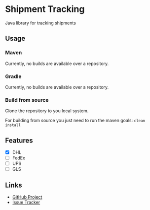 # Shipment Tracking

Java library for tracking shipments

## Usage

### Maven

Currently, no builds are available over a repository.

### Gradle

Currently, no builds are available over a repository.

### Build from source

Clone the repository to you local system.

For building from source you just need to run the maven goals: `clean install`

## Features

- [x] DHL
- [ ] FedEx
- [ ] UPS
- [ ] GLS

## Links

- [GitHub Project](https://github.com/LizardDarksoul/ShipmentTracking)
- [Issue Tracker](https://github.com/LizardDarksoul/ShipmentTracking/issues)
